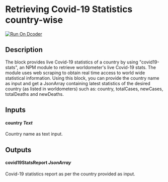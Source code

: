 # Retrieving Covid-19 Statistics country-wise

[![Run On Dcoder](https://static-content.dcoder.tech/dcoder-assets/run-on-dcoder.svg)](https://code.dcoder.tech/feed/block/62021a6625ed615f03e2d5d1/getcovid19statistics)

## Description

The block provides live Covid-19 statistics of a country by using "covid19-stats", an NPM module to retrieve worldometer's live Covid-19 stats. The module uses web scraping to obtain real time access to world wide statistical information. Using this block, you can provide the country name as input and get a JsonArray containing latest statistics of the desired country (as listed in worldometers) such as: country, totalCases, newCases, totalDeaths and newDeaths.

## Inputs

#### **country** _Text_

Country name as text input.

## Outputs

#### **covid19StatsReport** _JsonArray_

Covid-19 statistics report as per the country provided as input.
